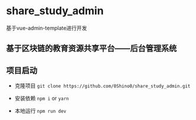 # share_study_admin

基于vue-admin-template进行开发

## 基于区块链的教育资源共享平台——后台管理系统

## 项目启动
- 克隆项目 `git clone https://github.com/0Shino0/share_study_admin.git`

- 安装依赖 `npm i` or `yarn`

- 本地运行 `npm run dev`
